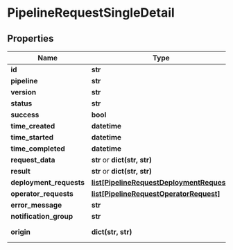 # PipelineRequestSingleDetail

## Properties
Name | Type | Notes
------------ | ------------- | -------------
**id** | **str** | 
**pipeline** | **str** | [optional] 
**version** | **str** | 
**status** | **str** | 
**success** | **bool** | [optional] 
**time_created** | **datetime** | 
**time_started** | **datetime** | [optional] 
**time_completed** | **datetime** | [optional] 
**request_data** | **str** or **dict(str, str)** | [optional] 
**result** | **str** or **dict(str, str)** | [optional] 
**deployment_requests** | [**list[PipelineRequestDeploymentRequest]**](PipelineRequestDeploymentRequest.md) | 
**operator_requests** | [**list[PipelineRequestOperatorRequest]**](PipelineRequestOperatorRequest.md) | 
**error_message** | **str** | [optional] 
**notification_group** | **str** | [optional] 
**origin** | **dict(str, str)** | [optional] [readonly] 


